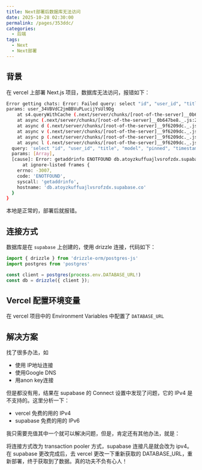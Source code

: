 ```yaml
---
title: Next部署后数据库无法访问
date: 2025-10-28 02:30:00
permalink: /pages/353ddc/
categories:
  - 后端
tags:
  - Next
  - Next部署
---
```

## 背景
在 vercel 上部署 Next.js 项目，数据库无法访问，报错如下：

```bash
Error getting chats: Error: Failed query: select "id", "user_id", "title", "model", "pinned", "timestamp" from "chats" where "chats"."user_id" = $1 order by "chats"."id" desc
params: user_34VBVdC2jmBBVuPLucijYsUl9Dg
    at s4.queryWithCache (.next/server/chunks/[root-of-the-server]__0b647be8._.js:28:36980)
    at async (.next/server/chunks/[root-of-the-server]__0b647be8._.js:28:39389)
    at async d (.next/server/chunks/[root-of-the-server]__9f6209dc._.js:1:11126)
    at async v (.next/server/chunks/[root-of-the-server]__9f6209dc._.js:1:12522)
    at async p (.next/server/chunks/[root-of-the-server]__9f6209dc._.js:1:15649)
    at async l (.next/server/chunks/[root-of-the-server]__9f6209dc._.js:1:16687) {
  query: 'select "id", "user_id", "title", "model", "pinned", "timestamp" from "chats" where "chats"."user_id" = $1 order by "chats"."id" desc',
  params: [Array],
  [cause]: Error: getaddrinfo ENOTFOUND db.atoyzkuffuajlvsrofzdx.supabase.co
      at ignore-listed frames {
    errno: -3007,
    code: 'ENOTFOUND',
    syscall: 'getaddrinfo',
    hostname: 'db.atoyzkuffuajlvsrofzdx.supabase.co'
  }
}
```
本地是正常的，部署后就报错。

## 连接方式
数据库是在 `supabase` 上创建的，使用 drizzle 连接，代码如下：
```ts
import { drizzle } from 'drizzle-orm/postgres-js'
import postgres from 'postgres'

const client = postgres(process.env.DATABASE_URL!)
const db = drizzle({ client });
```

## Vercel 配置环境变量
在 vercel 项目中的 Environment Variables 中配置了 `DATABASE_URL`

## 解决方案
找了很多办法，如
- 使用 IP地址连接
- 使用Google DNS
- 用anon key连接

但是都没有用，结果在 supabase 的 Connect 设置中发现了问题，它的 IPv4 是不支持的。这里分析一下：
- vercel 免费的用的 IPv4
- supabase 免费的用的 IPv6

我只需要充值其中一个就可以解决问题，但是，肯定还有其他办法，就是：

将连接方式改为 transaction pooler 方式，supabase 连接凡是就会改为 ipv4。在 supabase 更改完成后，去 vercel 更改一下重新获取的 DATABASE_URL，重新部署，终于获取到了数据。真的功夫不负有心人！